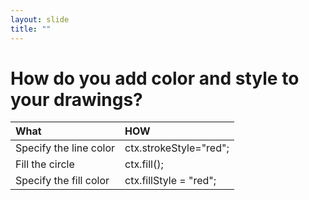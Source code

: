 ```yaml
---
layout: slide
title: ""
---
```



# How do you add color and style to your drawings?

| What                   | HOW                    |
| :--------------------- | :--------------------- |
| Specify the line color | ctx.strokeStyle="red"; |
| Fill the circle        | ctx.fill();            |
| Specify the fill color | ctx.fillStyle = "red"; |

